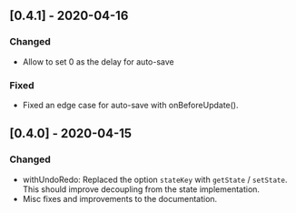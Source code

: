 ## [0.4.1] - 2020-04-16


### Changed

- Allow to set 0 as the delay for auto-save

### Fixed

- Fixed an edge case for auto-save with onBeforeUpdate().

## [0.4.0] - 2020-04-15

### Changed

- withUndoRedo: Replaced the option `stateKey` with `getState` / `setState`. This should improve decoupling from the state implementation.
- Misc fixes and improvements to the documentation.
